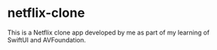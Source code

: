 # netflix-clone
This is a Netflix clone app developed by me as part of my learning of SwiftUI and AVFoundation.
